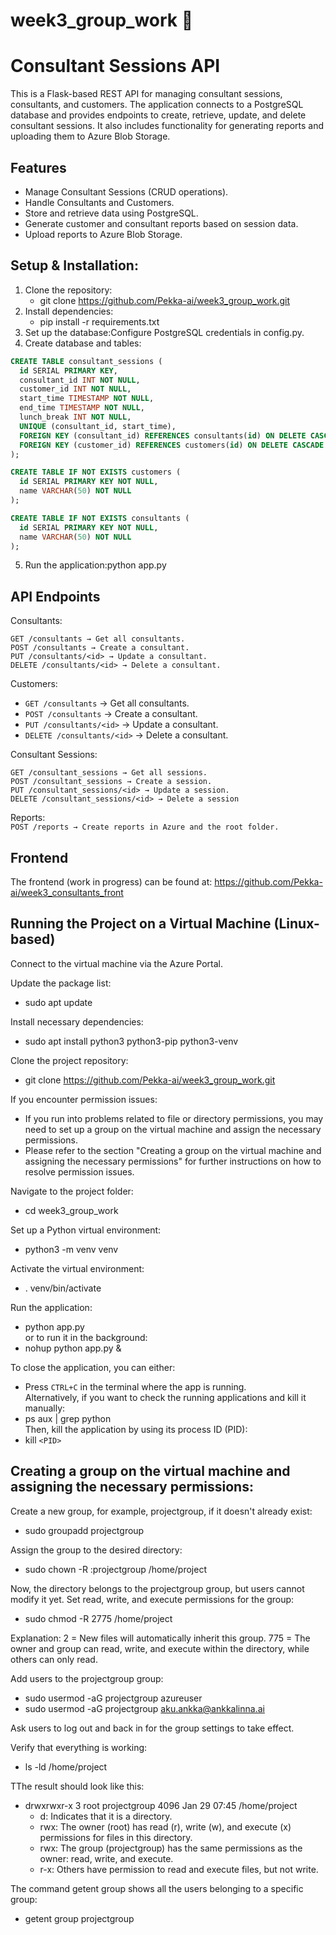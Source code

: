 # week3_group_work 🚀
# Consultant Sessions API
This is a Flask-based REST API for managing consultant sessions, consultants, and customers. The application connects to a PostgreSQL database and provides endpoints to create, retrieve, update, and delete consultant sessions. It also includes functionality for generating reports and uploading them to Azure Blob Storage.

## Features
- Manage Consultant Sessions (CRUD operations).
- Handle Consultants and Customers.
- Store and retrieve data using PostgreSQL.
- Generate customer and consultant reports based on session data.
- Upload reports to Azure Blob Storage.
  
## Setup & Installation: 

1. Clone the repository:
    - git clone https://github.com/Pekka-ai/week3_group_work.git
3. Install dependencies:
    - pip install -r requirements.txt
3. Set up the database:Configure PostgreSQL credentials in config.py.
4. Create database and tables:
```sql
CREATE TABLE consultant_sessions (
  id SERIAL PRIMARY KEY,
  consultant_id INT NOT NULL,
  customer_id INT NOT NULL,
  start_time TIMESTAMP NOT NULL,
  end_time TIMESTAMP NOT NULL,
  lunch_break INT NOT NULL,
  UNIQUE (consultant_id, start_time),
  FOREIGN KEY (consultant_id) REFERENCES consultants(id) ON DELETE CASCADE,
  FOREIGN KEY (customer_id) REFERENCES customers(id) ON DELETE CASCADE
);

CREATE TABLE IF NOT EXISTS customers (
  id SERIAL PRIMARY KEY NOT NULL,
  name VARCHAR(50) NOT NULL
);

CREATE TABLE IF NOT EXISTS consultants (
  id SERIAL PRIMARY KEY NOT NULL,
  name VARCHAR(50) NOT NULL
);
```
5. Run the application:python app.py

## API Endpoints

Consultants:

`GET /consultants → Get all consultants.`  
`POST /consultants → Create a consultant.`  
`PUT /consultants/<id> → Update a consultant.`  
`DELETE /consultants/<id> → Delete a consultant.` 

Customers:

- `GET /consultants` → Get all consultants.
- `POST /consultants` → Create a consultant.
- `PUT /consultants/<id>` → Update a consultant.
- `DELETE /consultants/<id>` → Delete a consultant.   

Consultant Sessions:

`GET /consultant_sessions → Get all sessions.`   
`POST /consultant_sessions → Create a session.`   
`PUT /consultant_sessions/<id> → Update a session.`   
`DELETE /consultant_sessions/<id> → Delete a session`   

Reports:    
`POST /reports → Create reports in Azure and the root folder.`
  
## Frontend   
The frontend (work in progress) can be found at: https://github.com/Pekka-ai/week3_consultants_front

## Running the Project on a Virtual Machine (Linux-based)
Connect to the virtual machine via the Azure Portal.

Update the package list:
- sudo apt update
  
Install necessary dependencies:
- sudo apt install python3 python3-pip python3-venv
  
Clone the project repository:
- git clone https://github.com/Pekka-ai/week3_group_work.git

If you encounter permission issues:
  - If you run into problems related to file or directory permissions, you may need to set up a group on the virtual machine and assign the necessary permissions.
  - Please refer to the section "Creating a group on the virtual machine and assigning the necessary permissions" for further instructions on how to resolve permission issues.

Navigate to the project folder:
- cd week3_group_work

Set up a Python virtual environment:
- python3 -m venv venv

Activate the virtual environment:
- . venv/bin/activate

Run the application:
- python app.py    
or to run it in the background: 
- nohup python app.py &

To close the application, you can either:
- Press `CTRL+C`  in the terminal where the app is running.  
Alternatively, if you want to check the running applications and kill it manually:
- ps aux | grep python    
Then, kill the application by using its process ID (PID):     
- kill `<PID>`

## Creating a group on the virtual machine and assigning the necessary permissions:

Create a new group, for example, projectgroup, if it doesn't already exist:
- sudo groupadd projectgroup

Assign the group to the desired directory:
- sudo chown -R :projectgroup /home/project

Now, the directory belongs to the projectgroup group, but users cannot modify it yet.
Set read, write, and execute permissions for the group:
- sudo chmod -R 2775 /home/project

Explanation:
2 = New files will automatically inherit this group.
775 = The owner and group can read, write, and execute within the directory, while others can only read.

Add users to the projectgroup group:
- sudo usermod -aG projectgroup azureuser
- sudo usermod -aG projectgroup aku.ankka@ankkalinna.ai

Ask users to log out and back in for the group settings to take effect.

Verify that everything is working:
- ls -ld /home/project

TThe result should look like this:
- drwxrwxr-x 3 root projectgroup 4096 Jan 29 07:45 /home/project
  - d: Indicates that it is a directory.
  - rwx: The owner (root) has read (r), write (w), and execute (x) permissions for files in this directory.
  - rwx: The group (projectgroup) has the same permissions as the owner: read, write, and execute.
  - r-x: Others have permission to read and execute files, but not write.

The command getent group shows all the users belonging to a specific group:
- getent group projectgroup
